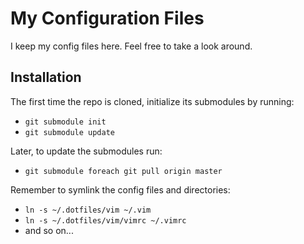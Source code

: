 # My Configuration Files

I keep my config files here. Feel free to take a look around.

## Installation

The first time the repo is cloned, initialize its submodules by running:

- `git submodule init`
- `git submodule update`

Later, to update the submodules run:

- `git submodule foreach git pull origin master`

Remember to symlink the config files and directories:

- `ln -s ~/.dotfiles/vim ~/.vim`
- `ln -s ~/.dotfiles/vim/vimrc ~/.vimrc`
- and so on...
